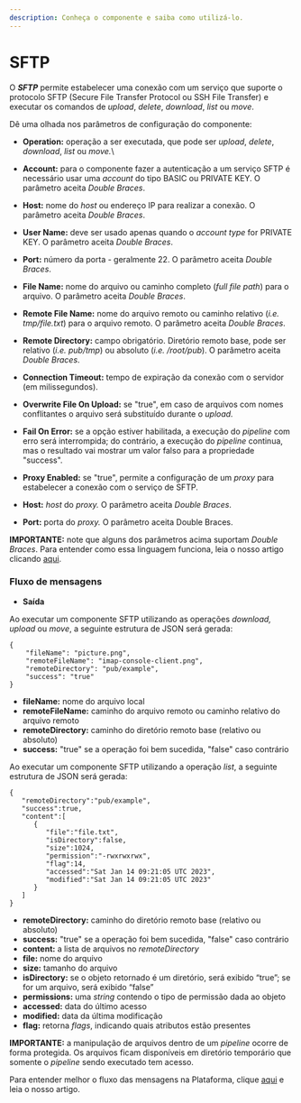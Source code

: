 ```yaml
---
description: Conheça o componente e saiba como utilizá-lo.
---
```


# SFTP

O _**SFTP**_ permite estabelecer uma conexão com um serviço que suporte o protocolo SFTP (Secure File Transfer Protocol ou SSH File Transfer) e executar os comandos de _upload_, _delete_, _download_, _list_ ou _move_.

Dê uma olhada nos parâmetros de configuração do componente:

* **Operation:** operação a ser executada, que pode ser _upload_, _delete_, _download_, _list_ ou _move._\

* **Account:** para o componente fazer a autenticação a um serviço SFTP é necessário usar uma _account_ do tipo BASIC ou PRIVATE KEY. O parâmetro aceita _Double Braces_.
* **Host:** nome do _host_ ou endereço IP para realizar a conexão. O parâmetro aceita _Double Braces_.
* **User Name:** deve ser usado apenas quando o _account type_ for PRIVATE KEY. O parâmetro aceita _Double Braces_.
* **Port:** número da porta - geralmente 22. O parâmetro aceita _Double Braces_.
* **File Name:** nome do arquivo ou caminho completo (_full file path_) para o arquivo. O parâmetro aceita _Double Braces_.
* **Remote File Name:** nome do arquivo remoto ou caminho relativo (_i.e. tmp/file.txt_) para o arquivo remoto. O parâmetro aceita _Double Braces_.
* **Remote Directory:** campo obrigatório. Diretório remoto base, pode ser relativo (_i.e. pub/tmp_) ou absoluto (_i.e. /root/pub_). O parâmetro aceita _Double Braces_.
* **Connection Timeout:** tempo de expiração da conexão com o servidor (em milissegundos).
* **Overwrite File On Upload:** se "true", em caso de arquivos com nomes conflitantes o arquivo será substituído durante o _upload._
* **Fail On Error:** se a opção estiver habilitada, a execução do _pipeline_ com erro será interrompida; do contrário, a execução do _pipeline_ continua, mas o resultado vai mostrar um valor falso para a propriedade "success".
* **Proxy Enabled:** se "true", permite a configuração de um _proxy_ para estabelecer a conexão com o serviço de SFTP.
* **Host:** _host_ do _proxy._ O parâmetro aceita _Double Braces_.
* **Port:** porta do _proxy._ O parâmetro aceita Double Braces.

**IMPORTANTE:** note que alguns dos parâmetros acima suportam _Double Braces_. Para entender como essa linguagem funciona, leia o nosso artigo clicando [aqui](broken-reference).

### **Fluxo de mensagens** <a href="#fluxo-de-mensagens" id="fluxo-de-mensagens"></a>

* **Saída**

Ao executar um componente SFTP utilizando as operações _download, upload_ ou _move_, a seguinte estrutura de JSON será gerada:

```
{
    "fileName": "picture.png",
    "remoteFileName": "imap-console-client.png",
    "remoteDirectory": "pub/example",
    "success": "true"
}
```

* **fileName:** nome do arquivo local
* **remoteFileName:** caminho do arquivo remoto ou caminho relativo do arquivo remoto
* **remoteDirectory:** caminho do diretório remoto base (relativo ou absoluto)
* **success:** "true" se a operação foi bem sucedida, "false" caso contrário

Ao executar um componente SFTP utilizando a operação _list_, a seguinte estrutura de JSON será gerada:

```
{
   "remoteDirectory":"pub/example",
   "success":true,
   "content":[
      {
         "file":"file.txt",
         "isDirectory":false,
         "size":1024,
         "permission":"-rwxrwxrwx",
         "flag":14,
         "accessed":"Sat Jan 14 09:21:05 UTC 2023",
         "modified":"Sat Jan 14 09:21:05 UTC 2023"
      }
   ]
}
```

* **remoteDirectory:** caminho do diretório remoto base (relativo ou absoluto)
* **success:** "true" se a operação foi bem sucedida, "false" caso contrário
* **content:** a lista de arquivos no _remoteDirectory_
* **file:** nome do arquivo
* **size:** tamanho do arquivo
* **isDirectory:** se o objeto retornado é um diretório, será exibido “true”; se for um arquivo, será exibido “false”
* **permissions:** uma _string_ contendo o tipo de permissão dada ao objeto
* **accessed:** data do último acesso
* **modified:** data da última modificação
* **flag:** retorna _flags_, indicando quais atributos estão presentes

**IMPORTANTE:** a manipulação de arquivos dentro de um _pipeline_ ocorre de forma protegida. Os arquivos ficam disponíveis em diretório temporário que somente o _pipeline_ sendo executado tem acesso.

Para entender melhor o fluxo das mensagens na Plataforma, clique [aqui](../../build/pipelines/processamento-de-mensagens.md) e leia o nosso artigo.

